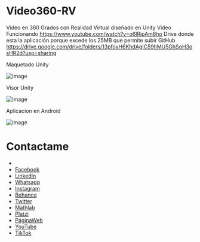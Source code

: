 # Video360-RV
Video en 360 Grados con Realidad Virtual diseñado en Unity
Video Funcionando 
https://www.youtube.com/watch?v=o6lRjpAm8ho
Drive donde esta la aplicación porque excede los 25MB que permite subir GitHub
https://drive.google.com/drive/folders/13pfoyH6KhdAgIC59hMU5GhSoH3osHR2d?usp=sharing

Maquetado Unity 

![image](https://user-images.githubusercontent.com/45986551/139790303-e7bd32fb-ab3d-437f-bcb6-e352fd9ff288.png)

Visor Unity 

![image](https://user-images.githubusercontent.com/45986551/139790375-344f3f6e-dc0e-45fe-a2a9-73903dd63da8.png)

Aplicacion en Android 

![image](https://user-images.githubusercontent.com/45986551/139790419-61b6bd9c-7498-4659-a635-d1760a1a0b55.png)

# Contactame
- 
- [Facebook](https://www.facebook.com/jasan.rhu.3/)
- [LinkedIn](https://www.linkedin.com/in/gerson-rhu-botelho-000ab81b0/)
- [Whatsapp](https://wa.link/77op3n)
- [Instagram](https://www.instagram.com/gerson_rhu/)
- [Behance](https://www.behance.net/gersonrhubotelho)
- [Twitter](https://twitter.com/RhuGerson)
- [Mathlab](https://la.mathworks.com/matlabcentral/profile/authors/22598221)
- [Platzi](https://platzi.com/p/gersonrhu98/)
- [PáginaWeb](https://gerson9511.github.io/GersonRhu/)
- [YouTube](https://www.youtube.com/channel/UCZU7zPjWe6Aa3yv3LmrMEkw/)
- [TikTok](https://vm.tiktok.com/ZM8kruP1t/)


